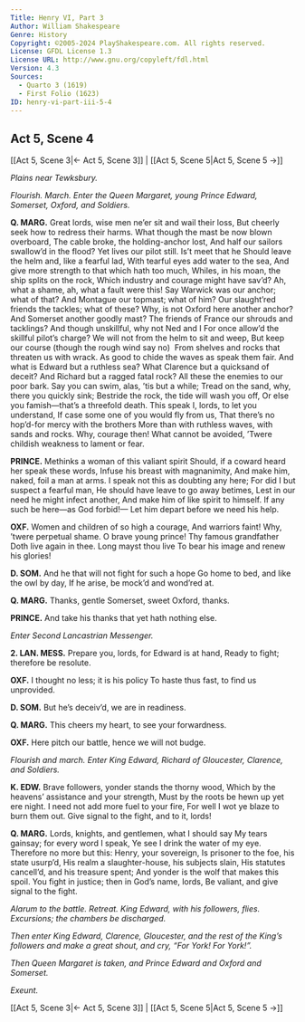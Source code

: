 ```yaml
---
Title: Henry VI, Part 3
Author: William Shakespeare
Genre: History
Copyright: ©2005-2024 PlayShakespeare.com. All rights reserved.
License: GFDL License 1.3
License URL: http://www.gnu.org/copyleft/fdl.html
Version: 4.3
Sources:
  - Quarto 3 (1619)
  - First Folio (1623)
ID: henry-vi-part-iii-5-4
---
```


## Act 5, Scene 4
[[Act 5, Scene 3|← Act 5, Scene 3]] | [[Act 5, Scene 5|Act 5, Scene 5 →]]

*Plains near Tewksbury.*

*Flourish. March. Enter the Queen Margaret, young Prince Edward, Somerset, Oxford, and Soldiers.*

**Q. MARG.**
Great lords, wise men ne’er sit and wail their loss,
But cheerly seek how to redress their harms.
What though the mast be now blown overboard,
The cable broke, the holding-anchor lost,
And half our sailors swallow’d in the flood?
Yet lives our pilot still. Is’t meet that he
Should leave the helm and, like a fearful lad,
With tearful eyes add water to the sea,
And give more strength to that which hath too much,
Whiles, in his moan, the ship splits on the rock,
Which industry and courage might have sav’d?
Ah, what a shame, ah, what a fault were this!
Say Warwick was our anchor; what of that?
And Montague our topmast; what of him?
Our slaught’red friends the tackles; what of these?
Why, is not Oxford here another anchor?
And Somerset another goodly mast?
The friends of France our shrouds and tacklings?
And though unskillful, why not Ned and I
For once allow’d the skillful pilot’s charge?
We will not from the helm to sit and weep,
But keep our course (though the rough wind say no) 
From shelves and rocks that threaten us with wrack.
As good to chide the waves as speak them fair.
And what is Edward but a ruthless sea?
What Clarence but a quicksand of deceit?
And Richard but a ragged fatal rock?
All these the enemies to our poor bark.
Say you can swim, alas, ’tis but a while;
Tread on the sand, why, there you quickly sink;
Bestride the rock, the tide will wash you off,
Or else you famish—that’s a threefold death.
This speak I, lords, to let you understand,
If case some one of you would fly from us,
That there’s no hop’d-for mercy with the brothers
More than with ruthless waves, with sands and rocks.
Why, courage then! What cannot be avoided,
’Twere childish weakness to lament or fear.

**PRINCE.**
Methinks a woman of this valiant spirit
Should, if a coward heard her speak these words,
Infuse his breast with magnanimity,
And make him, naked, foil a man at arms.
I speak not this as doubting any here;
For did I but suspect a fearful man,
He should have leave to go away betimes,
Lest in our need he might infect another,
And make him of like spirit to himself.
If any such be here—as God forbid!⁠—
Let him depart before we need his help.

**OXF.**
Women and children of so high a courage,
And warriors faint! Why, ’twere perpetual shame.
O brave young prince! Thy famous grandfather
Doth live again in thee. Long mayst thou live
To bear his image and renew his glories!

**D. SOM.**
And he that will not fight for such a hope
Go home to bed, and like the owl by day,
If he arise, be mock’d and wond’red at.

**Q. MARG.**
Thanks, gentle Somerset, sweet Oxford, thanks.

**PRINCE.**
And take his thanks that yet hath nothing else.

*Enter Second Lancastrian Messenger.*

**2. LAN. MESS.**
Prepare you, lords, for Edward is at hand,
Ready to fight; therefore be resolute.

**OXF.**
I thought no less; it is his policy
To haste thus fast, to find us unprovided.

**D. SOM.**
But he’s deceiv’d, we are in readiness.

**Q. MARG.**
This cheers my heart, to see your forwardness.

**OXF.**
Here pitch our battle, hence we will not budge.

*Flourish and march. Enter King Edward, Richard of Gloucester, Clarence, and Soldiers.*

**K. EDW.**
Brave followers, yonder stands the thorny wood,
Which by the heavens’ assistance and your strength,
Must by the roots be hewn up yet ere night.
I need not add more fuel to your fire,
For well I wot ye blaze to burn them out.
Give signal to the fight, and to it, lords!

**Q. MARG.**
Lords, knights, and gentlemen, what I should say
My tears gainsay; for every word I speak,
Ye see I drink the water of my eye.
Therefore no more but this: Henry, your sovereign,
Is prisoner to the foe, his state usurp’d,
His realm a slaughter-house, his subjects slain,
His statutes cancell’d, and his treasure spent;
And yonder is the wolf that makes this spoil.
You fight in justice; then in God’s name, lords,
Be valiant, and give signal to the fight.

*Alarum to the battle. Retreat. King Edward, with his followers, flies. Excursions; the chambers be discharged.*

*Then enter King Edward, Clarence, Gloucester, and the rest of the King’s followers and make a great shout, and cry, “For York! For York!”.*

*Then Queen Margaret is taken, and Prince Edward and Oxford and Somerset.*

*Exeunt.*

[[Act 5, Scene 3|← Act 5, Scene 3]] | [[Act 5, Scene 5|Act 5, Scene 5 →]]